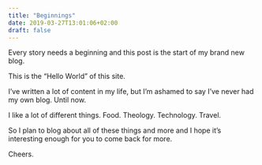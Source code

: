 ```yaml
---
title: "Beginnings"
date: 2019-03-27T13:01:06+02:00
draft: false
---
```


Every story needs a beginning and this post is the start of my brand new blog.<!--more-->

This is the “Hello World” of this site.

I’ve written a lot of content in my life, but I’m ashamed to say I’ve never had my own blog. Until now.

I like a lot of different things. Food. Theology. Technology. Travel.

So I plan to blog about all of these things and more and I hope it’s interesting enough for you to come back for more.

Cheers.
